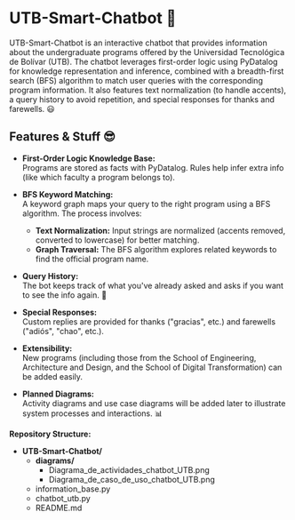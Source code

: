 # UTB-Smart-Chatbot 🚀

UTB-Smart-Chatbot is an interactive chatbot that provides information about the undergraduate programs offered by the Universidad Tecnológica de Bolívar (UTB). The chatbot leverages first-order logic using PyDatalog for knowledge representation and inference, combined with a breadth-first search (BFS) algorithm to match user queries with the corresponding program information. It also features text normalization (to handle accents), a query history to avoid repetition, and special responses for thanks and farewells. 😃

## Features & Stuff 😎

- **First-Order Logic Knowledge Base:**  
  Programs are stored as facts with PyDatalog. Rules help infer extra info (like which faculty a program belongs to).

- **BFS Keyword Matching:**  
  A keyword graph maps your query to the right program using a BFS algorithm. The process involves:
  - **Text Normalization:** Input strings are normalized (accents removed, converted to lowercase) for better matching.
  - **Graph Traversal:** The BFS algorithm explores related keywords to find the official program name.

- **Query History:**  
  The bot keeps track of what you've already asked and asks if you want to see the info again. 🔄

- **Special Responses:**  
  Custom replies are provided for thanks ("gracias", etc.) and farewells ("adiós", "chao", etc.).

- **Extensibility:**  
  New programs (including those from the School of Engineering, Architecture and Design, and the School of Digital Transformation) can be added easily.

- **Planned Diagrams:**  
  Activity diagrams and use case diagrams will be added later to illustrate system processes and interactions. 📊

**Repository Structure:**

- **UTB-Smart-Chatbot/**
  - **diagrams/**
    - Diagrama_de_actividades_chatbot_UTB.png
    - Diagrama_de_caso_de_uso_chatbot_UTB.png
  - information_base.py
  - chatbot_utb.py
  - README.md



